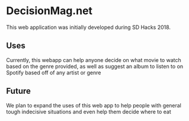 # DecisionMag.net
This web application was initially developed during SD Hacks 2018.
## Uses
Currently, this webapp can help anyone decide on what movie to watch based on the genre provided, as well as suggest an album to listen to on Spotify based off of any artist or genre

## Future
We plan to expand the uses of this web app to help people with general tough indecisive situations and even help them decide where to eat
